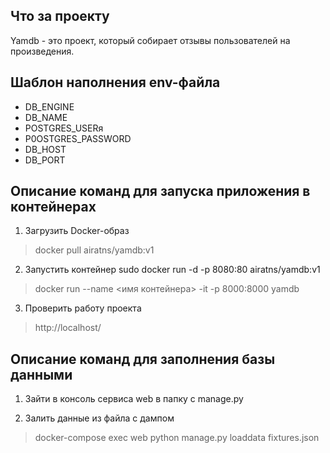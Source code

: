 ## **Что за проекту**
Yamdb - это проект, который собирает отзывы пользователей на произведения.

## **Шаблон наполнения env-файла**
* DB_ENGINE
* DB_NAME
* POSTGRES_USERя
* P0OSTGRES_PASSWORD
* DB_HOST
* DB_PORT

## **Описание команд для запуска приложения в контейнерах**
1. Загрузить Docker-образ
>docker pull airatns/yamdb:v1

2. Запустить контейнер
sudo docker run -d -p 8080:80 airatns/yamdb:v1

>docker run --name <имя контейнера> -it -p 8000:8000 yamdb

3. Проверить работу проекта
>http://localhost/

## **Описание команд для заполнения базы данными**
1. Зайти в консоль сервиса web в папку с manage.py

2. Залить данные из файла с дампом
>docker-compose exec web python manage.py loaddata fixtures.json
